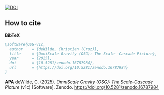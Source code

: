 [![DOI](https://zenodo.org/badge/DOI/10.5281/zenodo.16787984.svg)](https://doi.org/10.5281/zenodo.16787984)

## How to cite

**BibTeX**
```bibtex
@software{OSG-v1c,
  author    = {deWilde, Christian (Cruz)},
  title     = {OmniScale Gravity (OSG): The Scale--Cascade Picture},
  year      = {2025},
  doi       = {10.5281/zenodo.16787984},
  url       = {https://doi.org/10.5281/zenodo.16787984}
}
```

**APA**
deWilde, C. (2025). *OmniScale Gravity (OSG): The Scale–Cascade Picture* (v1c) [Software]. Zenodo. https://doi.org/10.5281/zenodo.16787984

